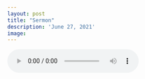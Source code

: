 ```yaml
---
layout: post
title: "Sermon"
description: 'June 27, 2021'
image:
---
```


<audio controls preload="metadata">
  <source src="https://docs.google.com/uc?export=open&id=1MszswR3m1-3uCO5H8NRgxVDIF_oFTYwW" type="audio/mp3">
Your browser does not support the audio element.
</audio>
